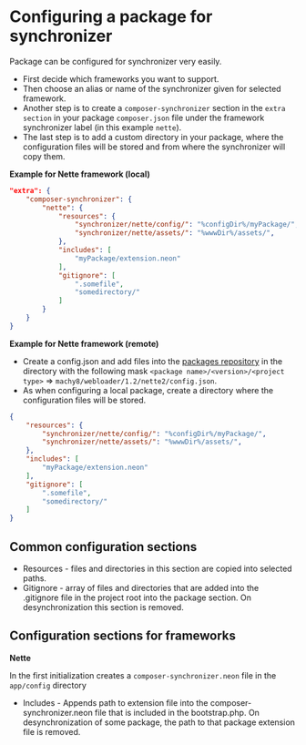 # Configuring a package for synchronizer #
Package can be configured for synchronizer very easily.

- First decide which frameworks you want to support.
- Then choose an alias or name of the synchronizer given for selected framework.
- Another step is to create a `composer-synchronizer` section in the `extra section` in your package `composer.json` file
under the framework synchronizer label (in this example `nette`).
- The last step is to add a custom directory in your package, where the configuration files will be stored and from where the synchronizer will copy them.

**Example for Nette framework (local)**
````JSON
"extra": {
    "composer-synchronizer": {
        "nette": {
            "resources": {
                "synchronizer/nette/config/": "%configDir%/myPackage/",
                "synchronizer/nette/assets/": "%wwwDir%/assets/",
            },
            "includes": [
                "myPackage/extension.neon"
            ],
            "gitignore": [
                ".somefile",
                "somedirectory/"
            ]
        }
    }
}
````

**Example for Nette framework (remote)**
- Create a config.json and add files into the [packages repository](https://github.com/composer-synchronizer/packages) in the directory with the following mask `<package name>/<version>/<project type>` => `machy8/webloader/1.2/nette2/config.json`.
- As when configuring a local package, create a directory where the configuration files will be stored.

````JSON
{
    "resources": {
        "synchronizer/nette/config/": "%configDir%/myPackage/",
        "synchronizer/nette/assets/": "%wwwDir%/assets/",
    },
    "includes": [
        "myPackage/extension.neon"
    ],
    "gitignore": [
        ".somefile",
        "somedirectory/"
    ]
}
````

## Common configuration sections ##
- Resources - files and directories in this section are copied into selected paths.
- Gitignore - array of files and directories that are added into the .gitignore file in the project root into the package section.
On desynchronization this section is removed.

## Configuration sections for frameworks ##
**Nette**

In the first initialization creates a `composer-synchronizer.neon` file in the `app/config` directory
- Includes - Appends path to extension file into the composer-synchronizer.neon file that is included in the bootstrap.php.
On desynchronization of some package, the path to that package extension file is removed.
